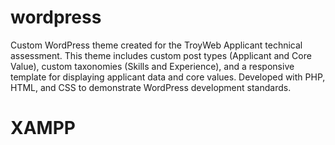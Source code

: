 # wordpress
Custom WordPress theme created for the TroyWeb Applicant technical assessment. This theme includes custom post types (Applicant and Core Value), custom taxonomies (Skills and Experience), and a responsive template for displaying applicant data and core values. Developed with PHP, HTML, and CSS to demonstrate WordPress development standards.
# XAMPP
